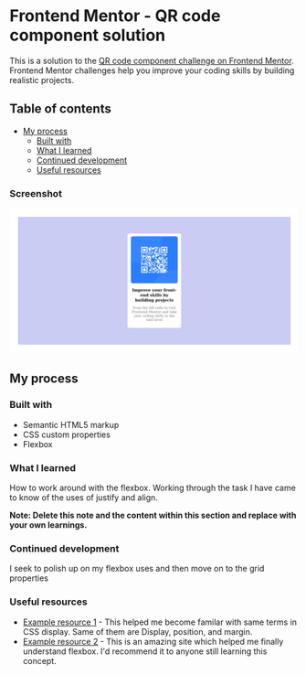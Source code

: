 # Frontend Mentor - QR code component solution

This is a solution to the [QR code component challenge on Frontend Mentor](https://www.frontendmentor.io/challenges/qr-code-component-iux_sIO_H). Frontend Mentor challenges help you improve your coding skills by building realistic projects. 

## Table of contents

- [My process](#my-process)
  - [Built with](#built-with)
  - [What I learned](#what-i-learned)
  - [Continued development](#continued-development)
  - [Useful resources](#useful-resources)

### Screenshot

![](./design/my_product/Screenshot%202022-04-05%20at%2017-37-38%20Frontend%20Mentor%20QR%20code%20component.png)

## My process

### Built with

- Semantic HTML5 markup
- CSS custom properties
- Flexbox

### What I learned

How to work around with the flexbox. Working through the task I have came to know of the uses of justify and align.


**Note: Delete this note and the content within this section and replace with your own learnings.**

### Continued development

I seek to polish up on my flexbox uses and then move on to the grid properties

### Useful resources

- [Example resource 1](https://www.youtube.com/channel/UCJZv4d5rbIKd4QHMPkcABCw) - This helped me become familar with same terms in CSS display. Same of them are Display, position, and margin. 
- [Example resource 2](https://www.bitdegree.org/learn/css-display) - This is an amazing site which helped me finally understand flexbox. I'd recommend it to anyone still learning this concept.




